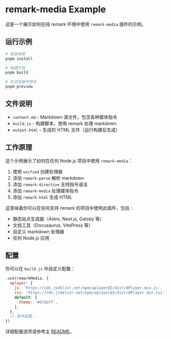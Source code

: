 # remark-media Example

这是一个展示如何在纯 remark 环境中使用 `remark-media` 插件的示例。

## 运行示例

```bash
# 安装依赖
pnpm install

# 构建示例
pnpm build

# 在浏览器中预览
pnpm preview
```

## 文件说明

- `content.md` - Markdown 源文件，包含各种媒体指令
- `build.js` - 构建脚本，使用 remark 处理 markdown
- `output.html` - 生成的 HTML 文件（运行构建后生成）

## 工作原理

这个示例展示了如何在任何 Node.js 项目中使用 `remark-media`：

1. 使用 `unified` 创建处理器
2. 添加 `remark-parse` 解析 markdown
3. 添加 `remark-directive` 支持指令语法
4. 添加 `remark-media` 处理媒体指令
5. 添加 `remark-html` 生成 HTML

这意味着你可以在任何支持 remark 的项目中使用此插件，包括：

- 静态站点生成器（Astro, Next.js, Gatsby 等）
- 文档工具（Docusaurus, VitePress 等）
- 自定义 markdown 处理器
- 任何 Node.js 应用

## 配置

你可以在 `build.js` 中自定义配置：

```javascript
.use(remarkMedia, {
  aplayer: {
    js: 'https://cdn.jsdelivr.net/npm/aplayer@1/dist/APlayer.min.js',
    css: 'https://cdn.jsdelivr.net/npm/aplayer@1/dist/APlayer.min.css',
    default: {
      theme: '#b7daff',
    },
  },
  // 更多配置...
})
```

详细配置选项请参考主 [README](../README.md)。
